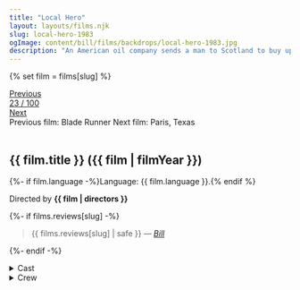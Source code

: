```yaml
---
title: "Local Hero"
layout: layouts/films.njk
slug: local-hero-1983
ogImage: content/bill/films/backdrops/local-hero-1983.jpg
description: "An American oil company sends a man to Scotland to buy up an entire village where they want to build a refinery. But things don't go as expected."
---
```


{% set film = films[slug] %}

<nav class="films">
  <div class="prev">
    <a href="../blade-runner-1982"><i class="fa-solid fa-chevron-left fa-xs"></i> Previous</a>
  </div>
  <div>
    <a class="simple" href="../">23 / 100</a>
  </div>
  <div class="next">
    <a href="../paris-texas-1984">Next <i class="fa-solid fa-chevron-right fa-xs"></i></a>
  </div>
  <div class="hint">
    <span class="prev-hint">
      <span class="sr-only">Previous film:</span>
      Blade Runner
    </span>
    <span class="next-hint">
      <span class="sr-only">Next film:</span>
      Paris, Texas
    </span>
  </div>
</nav>

<article class="film slug-local-hero-1983">
  <div class="backdrop-and-poster">
    <img class="poster" src="../films/posters/{{ slug }}.jpg" alt="">
    <img class="backdrop" src="../films/backdrops/{{ slug }}.jpg" alt="">
  </div>

  <h1>{{ film.title }} ({{ film | filmYear }})</h1>

  <p>
    {%- if film.language -%}Language: {{ film.language }}.{% endif %}
    
  </p>

  <p class="director">
    Directed by <strong>{{ film | directors }}</strong>
  </p>

  {%- if films.reviews[slug] -%}
    <blockquote> 
      {{ films.reviews[slug] | safe }} <em>—&nbsp;<a href="/bill">Bill</a></em>
    </blockquote> 
  {%- endif -%}

  <section class="film-detail">
    <div>
      <details>
        <summary>
          <i class="fa-solid fa-masks-theater"></i>
          Cast
        </summary>
        <ul>
          {%- for cast in film.credits.cast -%}
            <li>
              {{ cast.name }} as <em>{{ cast.character }}</em>
            </li>
          {%- endfor -%}
        </ul>
      </details>
      <details>
        <summary>
          <i class="fa-solid fa-clapperboard"></i>
          Crew
        </summary>
        <ul>
          {%- for crew in film.credits.crew -%}
            <li>
              {{ crew.name }} &mdash; <em>{{ crew.job }}</em>
            </li>
          {%- endfor -%}
        </ul>
      </details>
    </div>
  </section>

  
</article>
